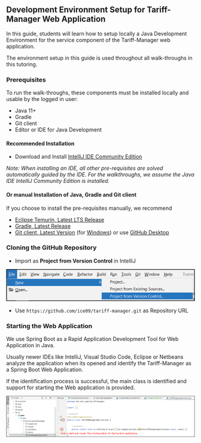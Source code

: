## Development Environment Setup for Tariff-Manager Web Application

In this guide, students will learn how to setup locally a Java Development Environment for the service component of the Tariff-Manager web application.

The environment setup in this guide is used throughout all walk-throughs in this tutoring.

### Prerequisites

To run the walk-throughs, these components must be installed locally and usable by the logged in user: 

* Java 11+
* Gradle
* Git client
* Editor or IDE for Java Development

#### Recommended Installation

* Download and Install [IntelliJ IDE Community Edition](https://www.jetbrains.com/idea/download/#section=windows)

_Note: When installing an IDE, all other pre-requisites are solved automatically guided by the IDE. For the walkthroughs, we assume the Java IDE IntelliJ Community Edition is installed._

#### Or manual Installation of Java, Gradle and Git client

If you choose to install the pre-requisites manually, we recommend

* [Eclipse Temurin, Latest LTS Release](https://adoptium.net/de/)
* [Gradle, Latest Release](https://gradle.org/install/)
* [Git client, Latest Version](https://gitforwindows.org/) (for [Windows](https://gitforwindows.org/)) or use [GitHub Desktop](https://desktop.github.com/)

### Cloning the GitHub Repository

* Import as **Project from Version Control** in IntelliJ

![](../../../docs/img/file-new-vcs.png)

* Use `https://github.com/ice09/tariff-manager.git` as Repository URL

### Starting the Web Application

We use Spring Boot as a Rapid Application Development Tool for Web Application in Java.

Usually newer IDEs like IntelliJ, Visual Studio Code, Eclipse or Netbeans analyze the application when its opened and identify the Tariff-Manager as a Spring Boot Web Application.

If the identification process is successful, the main class is identified and support for starting the Web application is provided.

![](../../../docs/img/create-run-config.png)
